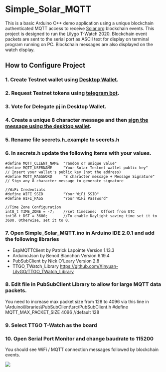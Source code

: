 # Simple_Solar_MQTT
This is a basic Arduino C++ demo application using a unique blockchain authenticated MQTT access to receive [Solar.org](https://solar.org/) blockchain events.
This project is designed to run the Lilygo T-Watch 2020. Blockchain event packets are sent to the serial port as ASCII text for display on terminal program running on PC. Blockchain messages are also displayed on the watch display.

## How to Configure Project

### 1. Create Testnet wallet using [Desktop Wallet](https://solar.org/wallets).
### 2. Request Testnet tokens using [telegram bot](https://t.me/dSXP_bot).
### 3. Vote for Delegate **pj** in Desktop Wallet.
### 4. Create a unique 8 character message and then [sign the message using the desktop wallet](https://friendsoflittleyus.nl/how-to-sign-and-verify-messages-on-solar-blockchain/).
### 5. Rename file **secrets.h_example** to **secrets.h**
### 6. In secrets.h update the following items with your values.
```
#define MQTT_CLIENT_NAME  "random or unique value"  
#define MQTT_USERNAME     "Your Solar Testnet wallet public key"     // Insert your wallet's public key (not the address)	
#define MQTT_PASSWORD     "8 character message + Message Signature"  // Sign any 8 character message to generate signature
  
//WiFi Credentials
#define WIFI_SSID         "Your WiFi SSID"
#define WIFI_PASS         "Your WiFi Password"

//Time Zone Configuration
int8_t TIME_ZONE = -7;    //set timezone:  Offset from UTC
int16_t DST = 3600;       //To enable Daylight saving time set it to 3600. Otherwise, set it to 0. 
```
### 7. Open Simple_Solar_MQTT.ino in Arduino IDE 2.0.1 and add the following libraries
* EspMQTTClient by Patrick Lapointe Version 1.13.3
* ArduinoJson by Benoit Blanchon Version 6.19.4
* PubSubClient by Nick O'Leary Version 2.8
* TTGO_TWatch_Library  https://github.com/Xinyuan-LilyGO/TTGO_TWatch_Library

### 8. Edit file in PubSubClient Library to allow for large MQTT data packets.
You need to increase max packet size from 128 to 4096 via this line in \Arduino\libraries\PubSubClient\src\PubSubClient.h
  #define MQTT_MAX_PACKET_SIZE 4096  //default 128

### 9. Select TTGO T-Watch as the board

### 10. Open Serial Port Monitor and change baudrate to 115200

You should see WiFi / MQTT connection messages followed by blockchain events. 

![](https://i.imgur.com/E254o8j.png)
